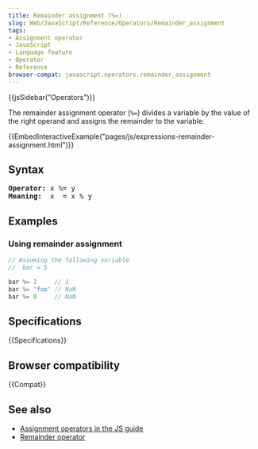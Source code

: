 ```yaml
---
title: Remainder assignment (%=)
slug: Web/JavaScript/Reference/Operators/Remainder_assignment
tags:
- Assignment operator
- JavaScript
- Language feature
- Operator
- Reference
browser-compat: javascript.operators.remainder_assignment
---
```

{{jsSidebar("Operators")}}

The remainder assignment operator (`%=`) divides a variable by the value of the
right operand and assigns the remainder to the variable.

{{EmbedInteractiveExample("pages/js/expressions-remainder-assignment.html")}}

## Syntax

<pre class="brush: js"><strong>Operator:</strong> x %= y
<strong>Meaning:</strong>  x  = x % y</pre>

## Examples

### Using remainder assignment

```js
// Assuming the following variable
//  bar = 5

bar %= 2     // 1
bar %= 'foo' // NaN
bar %= 0     // NaN
```

## Specifications

{{Specifications}}

## Browser compatibility

{{Compat}}

## See also

- [Assignment operators in the JS guide](/en-US/docs/Web/JavaScript/Guide/Expressions_and_Operators#Assignment)
- [Remainder operator](/en-US/docs/Web/JavaScript/Reference/Operators/Remainder)

